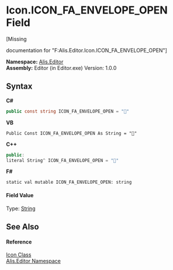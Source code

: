 # Icon.ICON_FA_ENVELOPE_OPEN Field
 

\[Missing <summary> documentation for "F:Alis.Editor.Icon.ICON_FA_ENVELOPE_OPEN"\]

**Namespace:**&nbsp;<a href="b150ade4-39de-a232-5f06-d3cdc1b2c538">Alis.Editor</a><br />**Assembly:**&nbsp;Editor (in Editor.exe) Version: 1.0.0

## Syntax

**C#**<br />
``` C#
public const string ICON_FA_ENVELOPE_OPEN = ""
```

**VB**<br />
``` VB
Public Const ICON_FA_ENVELOPE_OPEN As String = ""
```

**C++**<br />
``` C++
public:
literal String^ ICON_FA_ENVELOPE_OPEN = ""
```

**F#**<br />
``` F#
static val mutable ICON_FA_ENVELOPE_OPEN: string
```


#### Field Value
Type: <a href="https://docs.microsoft.com/dotnet/api/system.string" target="_blank">String</a>

## See Also


#### Reference
<a href="cc0f883c-67f8-f772-c6d7-a60b129f22a7">Icon Class</a><br /><a href="b150ade4-39de-a232-5f06-d3cdc1b2c538">Alis.Editor Namespace</a><br />